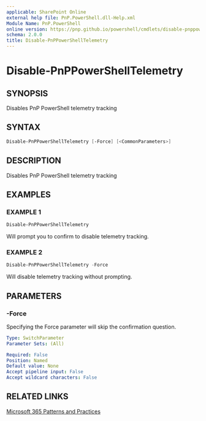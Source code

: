 ```yaml
---
applicable: SharePoint Online
external help file: PnP.PowerShell.dll-Help.xml
Module Name: PnP.PowerShell
online version: https://pnp.github.io/powershell/cmdlets/disable-pnppowershelltelemetry
schema: 2.0.0
title: Disable-PnPPowerShellTelemetry
---
```


# Disable-PnPPowerShellTelemetry

## SYNOPSIS
Disables PnP PowerShell telemetry tracking

## SYNTAX

```powershell
Disable-PnPPowerShellTelemetry [-Force] [<CommonParameters>]
```

## DESCRIPTION
Disables PnP PowerShell telemetry tracking

## EXAMPLES

### EXAMPLE 1
```powershell
Disable-PnPPowerShellTelemetry
```

Will prompt you to confirm to disable telemetry tracking.

### EXAMPLE 2
```powershell
Disable-PnPPowerShellTelemetry -Force
```

Will disable telemetry tracking without prompting.

## PARAMETERS

### -Force
Specifying the Force parameter will skip the confirmation question.

```yaml
Type: SwitchParameter
Parameter Sets: (All)

Required: False
Position: Named
Default value: None
Accept pipeline input: False
Accept wildcard characters: False
```

## RELATED LINKS

[Microsoft 365 Patterns and Practices](https://aka.ms/m365pnp)